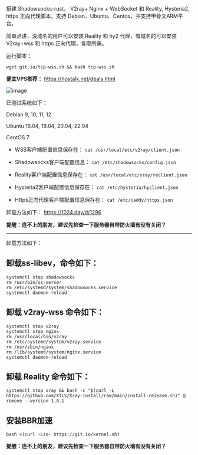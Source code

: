 搭建 Shadowsocks-rust， V2ray+ Nginx + WebSocket 和 Reality, Hysteria2, https 正向代理脚本，支持 Debian、Ubuntu、Centos，并支持甲骨文ARM平台。

简单点讲，没域名的用户可以安装 Reality 和 hy2 代理，有域名的可以安装 V2ray+wss 和 https 正向代理，各取所需。

运行脚本：

```
wget git.io/tcp-wss.sh && bash tcp-wss.sh
```

**便宜VPS推荐：** https://hostalk.net/deals.html

![image](https://github.com/user-attachments/assets/0b6db263-a8ee-48c5-8605-048e3e25c967)

已测试系统如下：

Debian 9, 10, 11, 12

Ubuntu 16.04, 18.04, 20.04, 22.04

CentOS 7

* WSS客户端配置信息保存在：
`cat /usr/local/etc/v2ray/client.json`

* Shadowsocks客户端配置信息：
`cat /etc/shadowsocks/config.json`

* Reality客户端配置信息保存在：
`cat /usr/local/etc/xray/reclient.json`

* Hysteria2客户端配置信息保存在：
`cat /etc/hysteria/hyclient.json`

* Https正向代理客户端配置信息保存在：
`cat /etc/caddy/https.json`

卸载方法如下：
https://1024.day/d/1296

**提醒：连不上的朋友，建议先检查一下服务器自带防火墙有没有关闭？**

---

卸载方法如下：
## 卸载ss-libev，命令如下：

```
systemctl stop shadowsocks
rm /usr/bin/ss-server
rm /etc/systemd/system/shadowsocks.service
systemctl daemon-reload
```

## 卸载 v2ray-wss 命令如下：

```
systemctl stop v2ray
systemctl stop nginx
rm /usr/local/bin/v2ray
rm /etc/systemd/system/v2ray.service
rm /usr/sbin/nginx
rm /lib/systemd/system/nginx.service
systemctl daemon-reload
```

## 卸载 Reality 命令如下：

```
systemctl stop xray && bash -c "$(curl -L https://github.com/XTLS/Xray-install/raw/main/install-release.sh)" @ remove --version 1.8.1
```
## 安装BBR加速

` bash <(curl -Lso- https://git.io/kernel.sh) `

**提醒：连不上的朋友，建议先检查一下服务器自带防火墙有没有关闭？**

